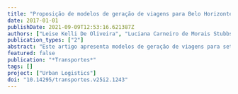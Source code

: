 ```yaml
---
title: "Proposição de modelos de geração de viagens para Belo Horizonte"
date: 2017-01-01
publishDate: 2021-09-09T12:53:16.621387Z
authors: ["Leise Kelli De Oliveira", "Luciana Carneiro de Morais Stubbs", "Nebai Tavares Gontijo", "Renata Lúcia Magalhães de Oliveira"]
publication_types: ["2"]
abstract: "Este artigo apresenta modelos de geração de viagens para sete categorias de empreendimentos (casas noturnas, condomínios residenciais, escolas de ensino fundamental e médio, hospitais, instituições de ensino superior, shopping centers e supermercados) para Belo Horizonte. Contagem classificada volumétrica de veículos, entrevistas e dados de controle de acesso foram utilizados para identificar as características dos empreendimentos e desenvolver os modelos. Os modelos desenvolvidos apresentaram boa correlação entre as variáveis utilizadas e significância estatística, exceto para condomínios residenciais e supermercados. A validação dos modelos indicou uma boa aproximação com os dados coletados em campo. A comparação com os modelos da literatura nacional indicou que investigar e desenvolver estudos para uma cidade é importante quando há necessidade de utilizá-los em estudos de impacto viário para determinação de medidas mitigadoras na implantação dos empreendimentos de impacto. Desta forma, os modelos locais são mais precisos e tendem a produzir menores erros na projeção, permitindo uma avaliação mais confiável e adequada das medidas mitigadoras necessárias para o empreendimento."
featured: false
publication: "*Transportes*"
tags: []
project: ["Urban Logistics"]
doi: "10.14295/transportes.v25i2.1243"
---
```


